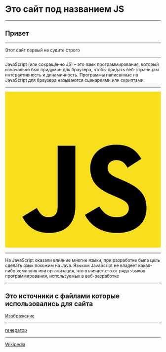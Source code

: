 <!DOCTYPE html>
<html>
<head>
	<meta charset="utf-8">
	<meta name="viewport" content="width=device-width, initial-scale=1">
	<title>JS</title>
	<link rel="stylesheet" href="style.css">
	<link rel="apple-touch-icon" sizes="57x57" href="img/favicon/apple-icon-57x57.png">
	<link rel="apple-touch-icon" sizes="60x60" href="img/favicon/apple-icon-60x60.png">
	<link rel="apple-touch-icon" sizes="72x72" href="img/favicon/apple-icon-72x72.png">
	<link rel="apple-touch-icon" sizes="76x76" href="img/favicon/apple-icon-76x76.png">
	<link rel="apple-touch-icon" sizes="114x114" href="img/favicon/apple-icon-114x114.png">
	<link rel="apple-touch-icon" sizes="120x120" href="img/favicon/apple-icon-120x120.png">
	<link rel="apple-touch-icon" sizes="144x144" href="img/favicon/apple-icon-144x144.png">
	<link rel="apple-touch-icon" sizes="152x152" href="img/favicon/apple-icon-152x152.png">
	<link rel="apple-touch-icon" sizes="180x180" href="img/favicon/apple-icon-180x180.png">
	<link rel="icon" type="image/png" sizes="192x192"  href="img/favicon/android-icon-192x192.png">
	<link rel="icon" type="image/png" sizes="32x32" href="img/favicon/favicon-32x32.png">
	<link rel="icon" type="image/png" sizes="96x96" href="img/favicon/favicon-96x96.png">
	<link rel="icon" type="image/png" sizes="16x16" href="img/favicon/favicon-16x16.png">
	<link rel="manifest" href="img/favicon/manifest.json">
	<meta name="msapplication-TileColor" content="#ffffff">
	<meta name="msapplication-TileImage" content="img/favicon/ms-icon-144x144.png">
<meta name="theme-color" content="#ffffff">
</head>
<body>
	<div class="start">
		<h1>Это сайт под названием JS</h1>
		<hr>
		<h2>Привет</h2>	
		<hr>
		<p>Этот сайт первый не судите строго</p>
		<hr>
		<p>JavaScript (или сокращённо JS) – это язык программирования, который изначально был придуман для браузера, чтобы придать веб-страницам интерактивность и динамичность. Программы написанные на JavaScript для браузера называются сценариями или скриптами.</p>
		<hr>
		<img class="img" src="img/1.jpg">
		<hr>
		<div class="wiki">
			<p>На JavaScript оказали влияние многие языки, при разработке была цель сделать язык похожим на Java. Языком JavaScript не владеет какая-либо компания или организация, что отличает его от ряда языков программирования, используемых в веб-разработке</p>
		</div>
		<hr>
		<div class="istoch">
			<h2>Это источники с файлами которые использовались для сайта</h2>
			<div class="s">
			<a href="https://yandex.ru/images/search?text=javascript&pos=13&img_url=https%3A%2F%2Fyt3.ggpht.com%2Fytc%2FAAUvwnhKwOuCqaYgI52PIs1hz1JN_9Iz7NZfECu_FE-YMQ%3Ds900-c-k-c0x00ffffff-no-rj&rpt=simage">Изображение</a>
			<br>
			<hr>		
			<a href="https://www.favicon-generator.org">генератор</a>
			<br>
			<hr>
			<a href="https://ru.wikipedia.org/wiki/JavaScript">Wikipedia</a>
			</div>
		</div>
	</div>
</body>
</html>
